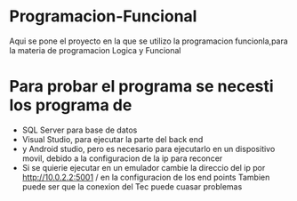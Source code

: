 # Programacion-Funcional
Aqui se pone el proyecto en la que se utilizo la programacion funcionla,para la materia de programacion Logica y Funcional


# Para probar el programa se necesti los programa de

- SQL Server para base de datos
- Visual Studio, para ejecutar la parte del back end
- y Android studio, pero es necesario para ejecutarlo en un dispositivo movil, debido a la configuracion de la ip para reconcer 
- Si se quierie ejecutar en un emulador cambie la direccio del ip por http://10.0.2.2:5001 / en la configuracion de los end points
Tambien puede ser que la conexion del Tec puede cuasar problemas 
